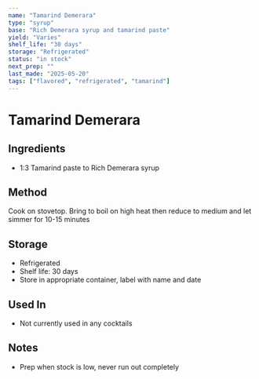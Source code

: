 ```yaml
---
name: "Tamarind Demerara"
type: "syrup"
base: "Rich Demerara syrup and tamarind paste"
yield: "Varies"
shelf_life: "30 days"
storage: "Refrigerated"
status: "in stock"
next_prep: ""
last_made: "2025-05-20"
tags: ["flavored", "refrigerated", "tamarind"]
---
```


# Tamarind Demerara

## Ingredients
- 1:3 Tamarind paste to Rich Demerara syrup

## Method
Cook on stovetop. Bring to boil on high heat then reduce to medium and let simmer for 10-15 minutes

## Storage
- Refrigerated
- Shelf life: 30 days
- Store in appropriate container, label with name and date

## Used In
- Not currently used in any cocktails

## Notes
- Prep when stock is low, never run out completely
